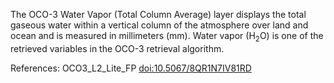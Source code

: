 The OCO-3 Water Vapor (Total Column Average) layer displays the total gaseous water within a vertical column of the atmosphere over land and ocean and is measured in millimeters (mm). Water vapor (H<sub>2</sub>O) is one of the retrieved variables in the OCO-3 retrieval algorithm.

References: OCO3_L2_Lite_FP [doi:10.5067/8QR1N7IV81RD](https://doi.org/10.5067/8QR1N7IV81RD)